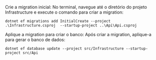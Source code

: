 
Crie a migration inicial: No terminal, navegue até o diretório do projeto Infrastructure e execute o comando para criar a migration:
```
dotnet ef migrations add InitialCreate --project .\Infrastructure.csproj  --startup-project ..\Api\Api.csproj
```

Aplique a migration para criar o banco: Após criar a migration, aplique-a para gerar o banco de dados:
```
dotnet ef database update --project src/Infrastructure --startup-project src/Api
```